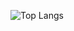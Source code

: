 ![Top Langs](https://github-readme-stats.vercel.app/api/top-langs/?username=sayakdattagupta&hide=html)
